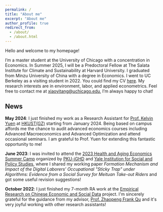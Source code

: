 ```yaml
---
permalink: /
title: "About me"
excerpt: "About me"
author_profile: true
redirect_from: 
  - /about/
  - /about.html
---
```


Hello and welcome to my homepage!

I’m a master student at the University of Chicago with a concentration in Economics. In Summer 2025, I will be a Predoctoral Fellow at The Salata Institute for Climate and Sustainability at Harvard University. I graduated from Minzu University of China with a degree in Economics. I went to UC Berkeley as a visiting student in 2022. You could find my CV [here](/files/CV.pdf). My research interests are in environment, labor, and applied econometrics. Feel free to contact me at [xiaoyitang@uchicago.edu](mailto:xiaoyitang@uchicago.edu), I’m always happy to chat!

## News

**May 2024**: I just finished my work as a Research Assistant for [Prof. Kelvin Yuen](https://kelvincyyuen.com/) at [HKUST(GZ)](https://www.hkust-gz.edu.cn/) starting from January 2024. Being based on campus affords me the chance to audit advanced economics courses including Advanced Macroeconomics and Advanced Optimization and attend occasional seminars. I am grateful to Prof. Yuen for extending this fantastic opportunity to me!

**June 2023**: I was invited to attend the [2023 Health and Aging Economics Summer Camp](https://www.ghd.pku.edu.cn/xwzx/adaacb7a7f984003985e0aafcd547115.htm) organized by [PKU-iGHD](https://www.ghd.pku.edu.cn/index.htm) and [Yale Institution for Social and Policy Studies](https://isps.yale.edu/), where I shared my working paper *Formation Mechanism and Impact of the Digital Laborers’ Occupational "Sticky Trap" under Algorithms: Evidence from a Social Survey for Meituan Take-out Riders* and got some useful revision suggestions!

**October 2022**: I just finished my 7-month RA work at the [Empirical Research on Chinese Economic and Social Data](https://byelenin.github.io/zh/Chinadata.html) project. I'm sincerely grateful for the guidance from my advisor, [Prof. Zhaopeng Frank Qu](https://byelenin.github.io/) and it's very joyful working with other research assistants!

